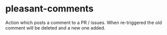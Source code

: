 # pleasant-comments
Action which posts a comment to a PR / issues. When re-triggered the old comment will be deleted and a new one added.
